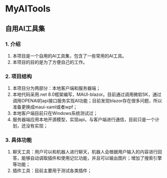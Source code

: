 # MyAITools

## 自用AI工具集

### 1. 介绍

1. 本项目是一个自用的AI工具集，包含了一些常用的AI工具。
2. 本项目的目的是为了方便自己的工作。

### 2. 项目结构

1. 本项目分为两部分：本地客户端和服务器端；
2. 本地代码采用.net 8.0框架编写，MAUI-blazor。目前通过调用微软SK，通过调用OPENAI的api接口服务实现AI功能；目前发现blazor存在很多问题，所以准备更换成maui-xaml或者wpf；
3. 本地客户端目前只在Windows系统测试过；
4. 服务器端应用本地开源模型，实现api，与客户端进行通信，目前只是一个计划，还没有实现；

### 3. 具体功能

1. 聊天工具：用户可以和机器人进行聊天，机器人会根据用户输入的内容进行回答，能够自动调取插件和使用记忆功能，并且可以输出图片；增加了搜索引擎等功能；
2. 插件工具：目前主要用于测试各类插件；
